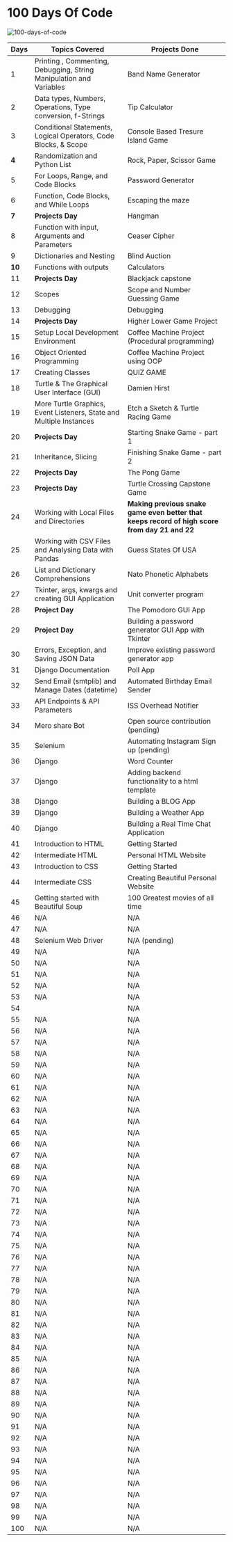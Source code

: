 # 100 Days Of Code

<img src="https://i.ibb.co/2vtsXbz/100-days-of-code.jpg" alt="100-days-of-code" border="0">

| Days | Topics Covered | Projects Done |
| --- | --- | -- |
| 1 | Printing , Commenting, Debugging, String Manipulation and Variables | Band Name Generator |
| 2 | Data types, Numbers, Operations, Type conversion, f-Strings | Tip Calculator |
| 3 | Conditional Statements, Logical Operators, Code Blocks, & Scope | Console Based Tresure Island Game |
| **4** | Randomization and Python List | Rock, Paper, Scissor Game |
| 5 | For Loops, Range, and Code Blocks | Password Generator |
| 6 | Function, Code Blocks, and While Loops | Escaping the maze |
| **7** | **Projects Day** | Hangman |
| 8 | Function with input, Arguments and Parameters | Ceaser Cipher |
| 9 | Dictionaries and Nesting | Blind Auction |
| **10** | Functions with outputs | Calculators |
| 11 | **Projects Day** | Blackjack capstone |
| 12 | Scopes | Scope and Number Guessing Game |
| 13 | Debugging | Debugging |
| 14 | **Projects Day** | Higher Lower Game Project |
| 15 | Setup Local Development Environment | Coffee Machine Project (Procedural programming) |
| 16 | Object Oriented Programming | Coffee Machine Project using OOP |
| 17 | Creating Classes | QUIZ GAME |
| 18 | Turtle & The Graphical User Interface (GUI) | Damien Hirst |
| 19 | More Turtle Graphics, Event Listeners, State and Multiple Instances | Etch a Sketch & Turtle Racing Game |
| 20 | **Projects Day** | Starting Snake Game - part 1|
| 21 | Inheritance, Slicing | Finishing Snake Game - part 2|
| 22 | **Projects Day** | The Pong Game |
| 23 | **Projects Day** | Turtle Crossing Capstone Game |
| 24 | Working with Local Files and Directories | **Making previous snake game even better that keeps record of high score from day 21 and 22** |
| 25 | Working with CSV Files and Analysing Data with Pandas | Guess States Of USA |
| 26 | List and Dictionary Comprehensions | Nato Phonetic Alphabets |
| 27 | Tkinter, args, kwargs and creating GUI Application | Unit converter program |
| 28 | **Project Day** | The Pomodoro GUI App |
| 29 | **Project Day** | Building a password generator GUI App with Tkinter |
| 30 | Errors, Exception, and Saving JSON Data | Improve existing password generator app |
| 31 | Django Documentation | Poll App |
| 32 | Send Email (smtplib) and Manage Dates (datetime) | Automated Birthday Email Sender |
| 33 | API Endpoints & API Parameters | ISS Overhead Notifier |
| 34 | Mero share Bot | Open source contribution (pending) |
| 35 | Selenium | Automating Instagram Sign up (pending) |
| 36 | Django | Word Counter |
| 37 | Django | Adding backend functionality to a html template |
| 38 | Django | Building a BLOG App |
| 39 | Django | Building a Weather App |
| 40 | Django | Building a Real Time Chat Application |
| 41 | Introduction to HTML | Getting Started |
| 42 | Intermediate HTML | Personal HTML Website |
| 43 | Introduction to CSS | Getting Started |
| 44 | Intermediate CSS | Creating Beautiful Personal Website |
| 45 | Getting started with Beautiful Soup | 100 Greatest movies of all time |
| 46 | N/A | N/A |
| 47 | N/A | N/A |
| 48 | Selenium Web Driver | N/A (pending) |
| 49 | N/A | N/A |
| 50 | N/A | N/A |
| 51 | N/A | N/A |
| 52 | N/A | N/A |
| 53 | N/A | N/A |
| 54 | | N/A |
| 55 | N/A | N/A |
| 56 | N/A | N/A |
| 57 | N/A | N/A |
| 58 | N/A | N/A |
| 59 | N/A | N/A |
| 60 | N/A | N/A |
| 61 | N/A | N/A |
| 62 | N/A | N/A |
| 63 | N/A | N/A |
| 64 | N/A | N/A |
| 65 | N/A | N/A |
| 66 | N/A | N/A |
| 67 | N/A | N/A |
| 68 | N/A | N/A |
| 69 | N/A | N/A |
| 70 | N/A | N/A |
| 71 | N/A | N/A |
| 72 | N/A | N/A |
| 73 | N/A | N/A |
| 74 | N/A | N/A |
| 75 | N/A | N/A |
| 76 | N/A | N/A |
| 77 | N/A | N/A |
| 78 | N/A | N/A |
| 79 | N/A | N/A |
| 80 | N/A | N/A |
| 81 | N/A | N/A |
| 82 | N/A | N/A |
| 83 | N/A | N/A |
| 84 | N/A | N/A |
| 85 | N/A | N/A |
| 86 | N/A | N/A |
| 87 | N/A | N/A |
| 88 | N/A | N/A |
| 89 | N/A | N/A |
| 90 | N/A | N/A |
| 91 | N/A | N/A |
| 92 | N/A | N/A |
| 93 | N/A | N/A |
| 94 | N/A | N/A |
| 95 | N/A | N/A |
| 96 | N/A | N/A |
| 97 | N/A | N/A |
| 98 | N/A | N/A |
| 99 | N/A | N/A |
| 100 | N/A | N/A |


